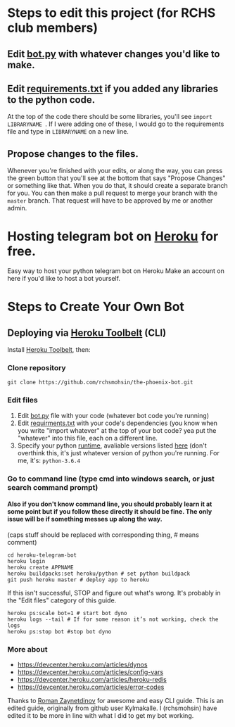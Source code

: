 # Steps to edit this project (for RCHS club members)
## Edit [bot.py](https://github.com/rchsmohsin/the-phoenix-bot/blob/master/bot.py) with whatever changes you'd like to make.
## Edit [requirements.txt](https://github.com/rchsmohsin/the-phoenix-bot/blob/master/requirements.txt) if you added any libraries to the python code.
At the top of the code there should be some libraries, you'll see `import LIBRARYNAME `. If I were adding one of these, I would go to the requirements file and type in `LIBRARYNAME` on a new line.
## Propose changes to the files.
Whenever you're finished with your edits, or along the way, you can press the green button that you'll see at the bottom that says "Propose Changes" or something like that. When you do that, it should create a separate branch for you. You can then make a pull request to merge your branch with the `master` branch. That request will have to be approved by me or another admin. 


# Hosting telegram bot on [Heroku](https://heroku.com) for free.
Easy way to host your python telegram bot on Heroku
Make an account on here if you'd like to host a bot yourself.

# Steps to Create Your Own Bot
## Deploying via [Heroku Toolbelt](https://toolbelt.heroku.com/) (CLI)
Install [Heroku Toolbelt](https://toolbelt.heroku.com/), then:
### Clone repository
`git clone https://github.com/rchsmohsin/the-phoenix-bot.git`
### Edit files
1. Edit [bot.py](https://github.com/rchsmohsin/the-phoenix-bot/blob/master/bot.py) file with your code (whatever bot code you're running)
2. Edit [requirments.txt](https://github.com/rchsmohsin/the-phoenix-bot/blob/master/requirements.txt) with your code's dependencies (you know when you write "import whatever" at the top of your bot code? yea put the "whatever" into this file, each on a different line.
3. Specify your python [runtime](https://github.com/rchsmohsin/the-phoenix-bot/blob/master/runtime.txt), avaliable versions listed [here](https://devcenter.heroku.com/articles/python-runtimes) (don't overthink this, it's just whatever version of python you're running. For me, it's: `python-3.6.4`

### Go to command line (type cmd into windows search, or just search command prompt)
#### Also if you don't know command line, you should probably learn it at some point but if you follow these directly it should be fine. The only issue will be if something messes up along the way.
(caps stuff should be replaced with corresponding thing, # means comment) 
```
cd heroku-telegram-bot
heroku login
heroku create APPNAME
heroku buildpacks:set heroku/python # set python buildpack
git push heroku master # deploy app to heroku
```
If this isn't successful, STOP and figure out what's wrong. It's probably in the "Edit files" category of this guide.
```
heroku ps:scale bot=1 # start bot dyno
heroku logs --tail # If for some reason it’s not working, check the logs
heroku ps:stop bot #stop bot dyno
```


### More about
- https://devcenter.heroku.com/articles/dynos
- https://devcenter.heroku.com/articles/config-vars
- https://devcenter.heroku.com/articles/heroku-redis
- https://devcenter.heroku.com/articles/error-codes

Thanks to [Roman Zaynetdinov](https://github.com/zaynetro) for awesome and easy CLI guide.
This is an edited guide, originally from github user Kylmakalle. I (rchsmohsin) have edited it to be more in line with what I did to get my bot working.

